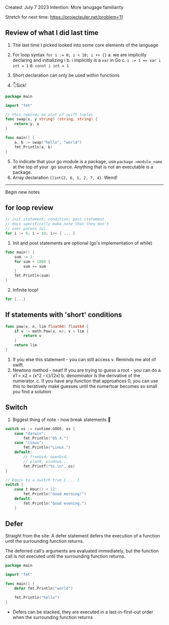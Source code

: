 Created: July 7 2023
Intention: More lanugage familiarity

Stretch for next time: https://projecteuler.net/problem=11

## Review of what I did last time
1. The last time I picked looked into some core elements of the language
2. For loop syntax `for i := 0; i < 10; i ++ {}`
    a. we are implicitly declaring and initializing i
    b. i implicitly is a `var` in Go
    c. `i := 1 == var i int = 1`
    d. `const i int = 1`
3. Short declaration can only be used within functions

4. 👇Sick!
```go
package main

import "fmt"

// this reminds me alot of swift tuples
func swap(x, y string) (string, string) {
    return y, x
}

func main() {
    a, b := swap("hello", "world")
    fmt.Println(a, b)
}
```
5. To indicate that your go module is a package, use `package <module_name` at the top of your .go source. Anything that is not an executable is a package.
6. Array declaration `[]int{2, 6, 1, 2, 7, 4}`. Weird!


-------
Begin new notes


## for loop review
```go
// init statement; condition; post statement
// docs specifically make note that they don't
// user parens lol.
for i := 0; i < 10; i++ { ... }
```
1. Init and post statements are optional (go's implementation of while)
```go
func main() {
	sum := 1
	for sum < 1000 {
		sum += sum
	}
	fmt.Println(sum)
}
```
2. Infinite loop!
```go
for {...}

```

## If statements with 'short' conditions
```go
func pow(x, n, lim float64) float64 {
	if v := math.Pow(x, n); v < lim {
		return v
	}
	return lim
}
```
1. If you else this statement - you can still access v. Reminds me alot of swift.
2. Newtons method - neat! If you are trying to guess a root - you can do
    a. x1 = x2 = (x^2 - c)/(2x)
    b. denominator is the derivative of the numerator.
    c. If you have any function that approahces 0, you can use this
    to iteratively make guesses until the numertoar becomes so small 
    you find a solution


## Switch
1. Biggest thing of note - now break statements 🤯
```go
switch os := runtime.GOOS; os {
	case "darwin":
		fmt.Println("OS X.")
	case "linux":
		fmt.Println("Linux.")
	default:
		// freebsd, openbsd,
		// plan9, windows...
		fmt.Printf("%s.\n", os)
}
```
```go
// Equiv to a switch true { ... }
switch {
	case t.Hour() < 12:
		fmt.Println("Good morning!")
	default:
		fmt.Println("Good evening.")
	}
```


## Defer
Straight from the site: A defer statement defers the execution of a function until the surrounding function returns.

The deferred call's arguments are evaluated immediately, but the function call is not executed until the surrounding function returns.

```go
package main

import "fmt"

func main() {
	defer fmt.Println("world")

	fmt.Println("hello")
}

```

* Defers can be stacked, they are executed in a last-in-first-out order when the
surrounding function returns


















